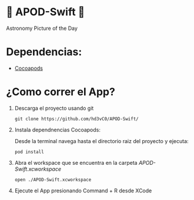 # 🚀 APOD-Swift 🚀
Astronomy Picture of the Day


# Dependencias:
- [Cocoapods](https://guides.cocoapods.org/using/getting-started.html)

# ¿Como correr el App?

1. Descarga el proyecto usando git

    `git clone https://github.com/hd3vC0/APOD-Swift/`

2. Instala dependnencias Cocoapods:
  
   Desde la terminal navega hasta el directorio raiz del proyecto y ejecuta:
  
    `pod install`
    
3. Abra el workspace que se encuentra en la carpeta *APOD-Swift.xcworkspace*
    
    `open ./APOD-Swift.xcworkspace`
 
 4. Ejecute el App presionando Command + R desde XCode


